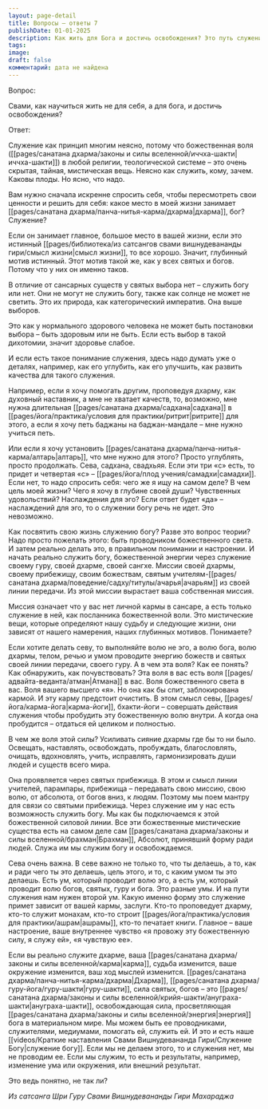 ```yaml
---
layout: page-detail
title: Вопросы – ответы 7
publishDate: 01-01-2025
description: Как жить для Бога и достичь освобождения? Это путь служения, когда главной целью жизни становится исполнение воли Бога и Дхармы. Через искреннее желание служить, ежедневную практику (садхану), самоотдачу и следование наставлениям гуру человек очищает карму и пробуждает в себе божественную волю, становясь проводником света и мудрости. Служение - это не просто действия, а состояние ума и сердца, ведущие к освобождению и единству с Абсолютом
tags: 
image: 
draft: false
комментарий: дата не найдена
---
```


Вопрос: 

Свами, как научиться жить не для себя, а для бога, и достичь освобождения?

Ответ:

Служение как принцип многим неясно, потому что божественная воля ([[pages/санатана дхарма/законы и силы вселенной/иччха-шакти|иччха-шакти]]) в любой религии, теологической системе – это очень скрытая, тайная, мистическая вещь. Неясно как служить, кому, зачем. Каковы плоды. Но ясно, что надо.

Вам нужно сначала искренне спросить себя, чтобы пересмотреть свои ценности и решить для себя: какое место в моей жизни занимает [[pages/санатана дхарма/панча-нитья-карма/дхарма|дхарма]], бог? Служение?

Если он занимает главное, большое место в вашей жизни, если это истинный [[pages/библиотека/из сатсангов свами вишнудевананды гири/смысл жизни|смысл жизни]], то все хорошо. Значит, глубинный мотив истинный. Этот мотив такой же, как у всех святых и богов. Потому что у них он именно таков.

В отличие от сансарных существ у святых выбора нет – служить богу или нет. Они не могут не служить богу, также как солнце не может не светить. Это их природа, как категорический императив. Она выше выборов.

Это как у нормального здорового человека не может быть постановки выбора – быть здоровым или не быть. Если есть выбор в такой дихотомии, значит здоровье слабое.

И если есть такое понимание служения, здесь надо думать уже о деталях, например, как его углубить, как его улучшить, как развить качества для такого служения.

Например, если я хочу помогать другим, проповедуя дхарму, как духовный наставник, а мне не хватает качеств, то, возможно, мне нужна длительная [[pages/санатана дхарма/садхана|садхана]] в [[pages/йога/практика/условия для практики/ритрит|ритрите]] для этого, а если я хочу петь баджаны на баджан-мандале – мне нужно учиться петь.

Или если я хочу установить [[pages/санатана дхарма/панча-нитья-карма/алтарь|алтарь]], что мне нужно для этого? Просто углублять, просто продолжать. Сева, садхана, свадхьяя. Если эти три «с» есть, то придет и четвертая «с» – [[pages/йога/плод учения/самадхи|самадхи]]. Если нет, то надо спросить себя: чего же я ищу на самом деле? В чем цель моей жизни? Чего я хочу в глубине своей души? Чувственных удовольствий? Наслаждения для эго? Если ответ будет «да» – наслаждений для эго, то о служении богу речь не идет. Это невозможно.

Как посвятить свою жизнь служению богу? Разве это вопрос теории? Надо просто пожелать этого: быть проводником божественного света. И затем реально делать это, в правильном понимании и настроении. И начать реально служить богу, божественной энергии через служение своему гуру, своей дхарме, своей сангхе. Миссии своей дхармы, своему прибежищу, своим божествам, святым учителям-[[pages/санатана дхарма/поведение/садху/титулы/ачарья|ачарьям]] из своей линии передачи. Из этой миссии вырастает ваша собственная миссия.

Миссия означает что у вас нет личной кармы в сансаре, а есть только служение в ней, как посланника божественной воли. Это мистические вещи, которые определяют нашу судьбу и следующие жизни, они зависят от нашего намерения, наших глубинных мотивов. Понимаете?

Если хотите делать севу, то выполняйте волю не эго, а волю бога, волю дхармы, телом, речью и умом проводите энергию божеств и святых своей линии передачи, своего гуру. А в чем эта воля? Как ее понять? Как обнаружить, как почувствовать? Эта воля в вас есть воля [[pages/адвайта-веданта/атман|Атмана]] в вас. Воля божественного света в вас. Воля вашего высшего «я». Но она как бы спит, заблокирована кармой. И эту карму предстоит очистить. В этом смысл севы, [[pages/йога/карма-йога|карма-йоги]], бхакти-йоги – совершать действия служения чтобы пробудить эту божественную волю внутри. А когда она пробудится – отдаться ей целиком и полностью. 

В чем же воля этой силы? Усиливать сияние дхармы где бы то ни было. Освещать, наставлять, освобождать, пробуждать, благословлять, очищать, вдохновлять, учить, исправлять, гармонизировать души людей и существ всего мира.

Она проявляется через святых прибежища. В этом и смысл линии учителей, парампары, прибежища – передавать свою миссию, свою волю, от абсолюта, от богов вниз, к людям. Поэтому мы поем мантру для связи со святыми прибежища. Через служение им у нас есть возможность служить богу. Мы как бы подключаемся к этой божественной силовой линии. Все эти божественные мистические существа есть на самом деле сам [[pages/санатана дхарма/законы и силы вселенной/брахман|Брахман]], Абсолют, принявший форму ради людей. Служа им мы служим богу и освобождаемся.

Сева очень важна. В севе важно не только то, что ты делаешь, а то, как и ради чего ты это делаешь, цель этого, и то, с каким умом ты это делаешь. Есть ум, который проводит волю эго, а есть ум, который проводит волю богов, святых, гуру и бога. Это разные умы. И на пути служения нам нужен второй ум. Какую именно форму это служение примет зависит от вашей кармы, заслуги. Кто-то проповедует дхарму, кто-то служит монахам, кто-то строит [[pages/йога/практика/условия для практики/ашрам|ашрамы]], кто-то печатает книги. Главное – ваше настроение, ваше внутреннее чувство «я провожу эту божественную силу, я служу ей», «я чувствую ее». 

Если вы реально служите дхарме, ваша [[pages/санатана дхарма/законы и силы вселенной/карма|карма]], судьба изменится, ваше окружение изменится, ваш ход мыслей изменится. [[pages/санатана дхарма/панча-нитья-карма/дхарма|Дхарма]], [[pages/санатана дхарма/гуру-йога/гуру-шакти|гуру-шакти]], сила святых, богов – это [[pages/санатана дхарма/законы и силы вселенной/крийя-шакти/ануграха-шакти|ануграха-шакти]], освобождающая сила, просветляющая [[pages/санатана дхарма/законы и силы вселенной/энергия|энергия]] бога в материальном мире. Мы можем быть ее проводниками, служителями, медиумами, помогать ей, служить ей. И это и есть наше [[videos/Краткие наставления Свами Вишнудевананда Гири/Служение Богу|служение богу]]. Если мы не делаем этого, то и служения нет, мы не проводим ее. Если мы служим, то есть и результаты, например, изменение ума или окружения, или внешний результат.

Это ведь понятно, не так ли? 

*Из сатсанга Шри Гуру Свами Вишнудевананды Гири Махараджа*

